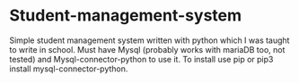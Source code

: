 # Student-management-system
Simple student management system written with python which I was taught to write in school.
Must have Mysql (probably works with mariaDB too, not tested) and Mysql-connector-python to use it.
To install use pip or pip3 install mysql-connector-python.
